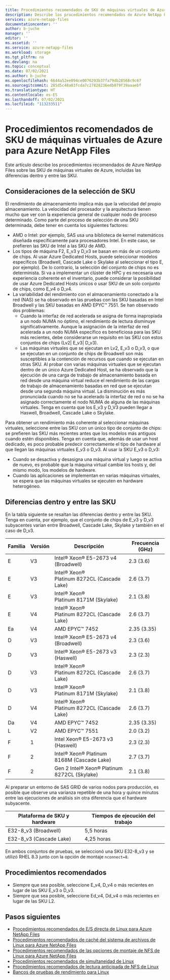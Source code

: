 ```yaml
---
title: Procedimientos recomendados de SKU de máquinas virtuales de Azure para Azure NetApp Files | Microsoft Docs
description: Describe los procedimientos recomendados de Azure NetApp Files sobre las SKU de máquinas virtuales de Azure, incluidas las diferencias dentro y entre las SKU.
services: azure-netapp-files
documentationcenter: ''
author: b-juche
manager: ''
editor: ''
ms.assetid: ''
ms.service: azure-netapp-files
ms.workload: storage
ms.tgt_pltfrm: na
ms.devlang: na
ms.topic: conceptual
ms.date: 07/02/2021
ms.author: b-juche
ms.openlocfilehash: 6644a52ee094ce0076293b37fa79db28568c9c67
ms.sourcegitcommit: 285d5c48a03fcda7c27828236edb079f39aaaebf
ms.translationtype: HT
ms.contentlocale: es-ES
ms.lasthandoff: 07/02/2021
ms.locfileid: "113233511"
---
```

# <a name="azure-virtual-machine-skus-best-practices-for-azure-netapp-files"></a>Procedimientos recomendados de SKU de máquinas virtuales de Azure para Azure NetApp Files

Este artículo describe los procedimientos recomendados de Azure NetApp Files sobre las SKU de máquinas virtuales de Azure, incluidas las diferencias dentro y entre las SKU.   

## <a name="sku-selection-considerations"></a>Consideraciones de la selección de SKU

El rendimiento de almacenamiento implica más que la velocidad del propio almacenamiento. La velocidad del procesador y la arquitectura tienen mucho que ver con la experiencia general de cualquier nodo de proceso determinado. Como parte del proceso de selección de una SKU determinada, debe tener en cuenta los siguientes factores:

* AMD o Intel: por ejemplo, SAS usa una biblioteca de kernel matemáticos diseñada específicamente para procesadores Intel.  En este caso, se prefieren las SKU de Intel a las SKU de AMD.
* Los tipos de máquina F2, E_v3 y D_v3 se basan en más de un conjunto de chips.  Al usar Azure Dedicated Hosts, puede seleccionar modelos específicos (Broadwell, Cascade Lake o Skylake al seleccionar el tipo E, por ejemplo). De lo contrario, la selección del conjunto de chips no es determinista.  Si va a implementar un clúster de HPC y es necesaria una experiencia coherente en el inventario, puede considerar la posibilidad de usar Azure Dedicated Hosts únicos o usar SKU de un solo conjunto de chips, como E_v4 o D_v4.
* La variabilidad del rendimiento con el almacenamiento conectado a la red (NAS) se ha observado en las pruebas con las SKU basadas en Intel Broadwell y las SKU basadas en AMD EPYC™ 7551. Se han observado dos problemas:
    * Cuando la interfaz de red acelerada se asigna de forma inapropiada a un nodo NUMA no óptimo, el rendimiento de lectura disminuye significativamente.   Aunque la asignación de la interfaz de red acelerada a un nodo NUMA específico es beneficiosa para las SKU más recientes, debe considerarse un requisito en las SKU con estos conjuntos de chips (Lv2| E_v3| D_v3).
    * Las máquinas virtuales que se ejecutan en Lv2, E_v3 o D_v3, o que se ejecutan en un conjunto de chips de Broadwell son más susceptibles a la contención de recursos que cuando se ejecutan en otras SKU.  Al probar con varias máquinas virtuales que se ejecutan dentro de un único Azure Dedicated Host, se ha observado que la ejecución de una carga de trabajo de almacenamiento basada en red desde una máquina virtual reduce el rendimiento de las cargas de trabajo de almacenamiento basadas en red que se ejecutan desde una segunda máquina virtual. La disminución es más pronunciada cuando no se ha acelerado la interfaz de red o no se ha asignado correctamente el nodo NUMA de alguna de las máquinas virtuales.  Tenga en cuenta que los E_v3 y D_V3 pueden llegar a Haswell, Broadwell, Cascade Lake o Skylake. 

Para obtener un rendimiento más coherente al seleccionar máquinas virtuales, seleccione entre las SKU con un único tipo de conjunto de chips: se prefieren las SKU más recientes antes que los modelos más antiguos cuando estén disponibles.  Tenga en cuenta que, además de usar un host dedicado, es poco probable predecir correctamente el tipo de hardware al que llegan las máquinas virtuales E_v3 o D_v3.  Al usar la SKU E_v3 o D_v3:

* Cuando se desactiva y desasigna una máquina virtual y luego se activa de nuevo, es probable que la máquina virtual cambie los hosts y, del mismo modo, los modelos de hardware.
* Cuando las aplicaciones se implementan en varias máquinas virtuales, se espera que las máquinas virtuales se ejecuten en hardware heterogéneo.

## <a name="differences-within-and-between-skus"></a>Diferencias dentro y entre las SKU
 
En la tabla siguiente se resaltan las diferencias dentro y entre las SKU.  Tenga en cuenta, por ejemplo, que el conjunto de chips de E_v3 y D_v3 subyacentes varían entre Broadwell, Cascade Lake, Skylake y también en el caso de D_v3.  

|     Familia    |     Versión    |   Descripción     |     Frecuencia (GHz)    |
|-|-|-|-|
|     E    |     V3    |     Intel® Xeon® E5-2673 v4 (Broadwell)    |     2.3 (3.6)    |
|     E    |     V3    |     Intel® Xeon® Platinum 8272CL (Cascade Lake)    |     2.6 (3.7)    |
|     E    |     V3    |     Intel® Xeon® Platinum 8171M (Skylake)    |     2.1 (3.8)    |
|     E    |     V4    |     Intel® Xeon® Platinum 8272CL (Cascade Lake)    |     2.6 (3.7)    |
|     Ea    |     V4    |     AMD EPYC™ 7452    |     2.35 (3.35)    |
|     D    |     V3    |     Intel® Xeon® E5-2673 v4 (Broadwell)    |     2.3 (3.6)    |
|     D    |     V3    |     Intel® Xeon® E5-2673 v3 (Haswell)    |     2.3 (2.3)    |
|     D    |     V3    |     Intel® Xeon® Platinum 8272CL (Cascade Lake)    |     2.6 (3.7)    |
|     D    |     V3    |     Intel® Xeon® Platinum 8171M (Skylake)    |     2.1 (3.8)    |
|     D    |     V4    |     Intel® Xeon® Platinum 8272CL (Cascade Lake)    |     2.6 (3.7)    |
|     Da    |     V4    |     AMD EPYC™ 7452    |     2.35 (3.35)    |
|     L    |     V2    |     AMD EPYC™ 7551    |     2.0 (3.2)    |
|     F    |     1    |     Intel Xeon® E5-2673 v3 (Haswell)     |     2.3 (2.3)    |
|     F    |     2    |     Intel® Xeon® Platinum 8168M (Cascade Lake)    |     2.7 (3.7)    |
|     F    |     2    |     Gen 2 Intel® Xeon® Platinum 8272CL (Skylake)    |     2.1 (3.8)   |

Al preparar un entorno de SAS GRID de varios nodos para producción, es posible que observe una varianza repetible de una hora y quince minutos entre las ejecuciones de análisis sin otra diferencia que el hardware subyacente.  

|     Plataforma de SKU y hardware    |     Tiempos de ejecución del trabajo    |
|-|-|
|     E32-8_v3 (Broadwell)    |     5,5 horas    |
|     E32-8_v3 (Cascade Lake)    |     4,25 horas    |

En ambos conjuntos de pruebas, se seleccionó una SKU E32-8_v3 y se utilizó RHEL 8.3 junto con la opción de montaje `nconnect=8`.

## <a name="best-practices"></a>Procedimientos recomendados 

* Siempre que sea posible, seleccione E_v4, D_v4 o más recientes en lugar de las SKU E_v3 o D_v3.  
* Siempre que sea posible, seleccione Ed_v4, Dd_v4 o más recientes en lugar de las SKU L2.

## <a name="next-steps"></a>Pasos siguientes  

* [Procedimientos recomendados de E/S directa de Linux para Azure NetApp Files](performance-linux-direct-io.md)
* [Procedimientos recomendados de caché del sistema de archivos de Linux para Azure NetApp Files](performance-linux-filesystem-cache.md)
* [Procedimientos recomendados de las opciones de montaje de NFS de Linux para Azure NetApp Files](performance-linux-mount-options.md)
* [Procedimientos recomendados de simultaneidad de Linux](performance-linux-concurrency-session-slots.md)
* [Procedimientos recomendados de lectura anticipada de NFS de Linux](performance-linux-nfs-read-ahead.md)
* [Bancos de pruebas de rendimiento para Linux](performance-benchmarks-linux.md) 
